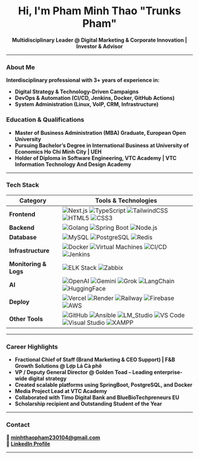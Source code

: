 <h1 align
="center">Hi, I'm  Pham Minh Thao "Trunks Pham"</h1>

<p align="center">
  <strong>Multidisciplinary Leader @ Digital Marketing & Corporate Innovation | Investor & Advisor  
</p>

---

### About Me

Interdisciplinary professional with 3+ years of experience in:
- Digital Strategy & Technology-Driven Campaigns 
- DevOps & Automation (CI/CD, Jenkins, Docker, GitHub Actions)  
- System Administration (Linux, VoIP, CRM, Infrastructure)

### Education & Qualifications

- **Master of Business Administration (MBA) Graduate**, European Open University  
- Pursuing **Bachelor’s Degree in International Business** at University of Economics Ho Chi Minh City | UEH  
- Holder of **Diploma in Software Engineering**, VTC Academy | VTC Information Technology And Design Academy

---

### Tech Stack

| Category              | Tools & Technologies |
|-----------------------|----------------------|
| **Frontend**          | ![Next.js](https://img.shields.io/badge/-Next.js-000?logo=next.js&logoColor=white) ![TypeScript](https://img.shields.io/badge/-TypeScript-3178c6?logo=typescript&logoColor=white) ![TailwindCSS](https://img.shields.io/badge/-Tailwind_CSS-38B2AC?logo=tailwind-css&logoColor=white) ![HTML5](https://img.shields.io/badge/-HTML5-E34F26?logo=html5&logoColor=white) ![CSS3](https://img.shields.io/badge/-CSS3-1572B6?logo=css3&logoColor=white) |
| **Backend**           | ![Golang](https://img.shields.io/badge/-Golang-00ADD8?logo=go&logoColor=white) ![Spring Boot](https://img.shields.io/badge/-SpringBoot-6DB33F?logo=springboot&logoColor=white) ![Node.js](https://img.shields.io/badge/-Node.js-339933?logo=node.js&logoColor=white) |
| **Database**          | ![MySQL](https://img.shields.io/badge/-MySQL-4479A1?logo=mysql&logoColor=white) ![PostgreSQL](https://img.shields.io/badge/-PostgreSQL-336791?logo=postgresql&logoColor=white) ![Redis](https://img.shields.io/badge/-Redis-DC382D?logo=redis&logoColor=white) |
| **Infrastructure**    | ![Docker](https://img.shields.io/badge/-Docker-2496ED?logo=docker&logoColor=white) ![Virtual Machines](https://img.shields.io/badge/-Virtual_Machines-FF6C37?logo=vmware&logoColor=white) ![CI/CD](https://img.shields.io/badge/-CI/CD-003545?logo=githubactions&logoColor=white) ![Jenkins](https://img.shields.io/badge/-Jenkins-D24939?logo=jenkins&logoColor=white) |
| **Monitoring & Logs** | ![ELK Stack](https://img.shields.io/badge/-ELK_Stack-005571?logo=elastic&logoColor=white) ![Zabbix](https://img.shields.io/badge/-Zabbix-DC382D?logo=zabbix&logoColor=white) |
| **AI**                | ![OpenAI](https://img.shields.io/badge/-OpenAI-412991?logo=openai&logoColor=white) ![Gemini](https://img.shields.io/badge/-Gemini-4285F4?logo=google&logoColor=white) ![Grok](https://img.shields.io/badge/-Grok-000000?logo=x&logoColor=white) ![LangChain](https://img.shields.io/badge/-LangChain-6E56CF?logo=python&logoColor=white) ![HuggingFace](https://img.shields.io/badge/-HuggingFace-FFD21F?logo=huggingface&logoColor=black) |
| **Deploy**            | ![Vercel](https://img.shields.io/badge/-Vercel-000000?logo=vercel&logoColor=white) ![Render](https://img.shields.io/badge/-Render-46E3B7?logo=render&logoColor=white) ![Railway](https://img.shields.io/badge/-Railway-0B0D0E?logo=railway&logoColor=white) ![Firebase](https://img.shields.io/badge/-Firebase-FFCA28?logo=firebase&logoColor=black) ![AWS](https://img.shields.io/badge/-AWS-232F3E?logo=amazon-aws&logoColor=white) |
| **Other Tools**       | ![GitHub](https://img.shields.io/badge/-GitHub-181717?logo=github&logoColor=white) ![Ansible](https://img.shields.io/badge/-Ansible-EE0000?logo=ansible&logoColor=white) ![LM_Studio](https://img.shields.io/badge/-LM_Studio-00A67E?logo=opensourceinitiative&logoColor=white) ![VS Code](https://img.shields.io/badge/-VS_Code-007ACC?logo=visualstudiocode&logoColor=white) ![Visual Studio](https://img.shields.io/badge/-Visual_Studio-5C2D91?logo=visualstudio&logoColor=white) ![XAMPP](https://img.shields.io/badge/-XAMPP-FB7A24?logo=xampp&logoColor=white) |

---

### Career Highlights

- Fractional Chief of Staff (Brand Marketing & CEO Support) | F&B Growth Solutions @ Lợp Lá Cà phê
- VP / Deputy General Director @ Golden Toad – Leading enterprise-wide digital strategy  
- Created scalable platforms using SpringBoot, PostgreSQL, and Docker  
- Media Project Lead at VTC Academy  
- Collaborated with Timo Digital Bank and BlueBioTechpreneurs EU  
- Scholarship recipient and Outstanding Student of the Year

---

### Contact

📧 minhthaopham230104@gmail.com  
🔗 [LinkedIn Profile](https://www.linkedin.com/in/mtpe-minhthaopham)

---
